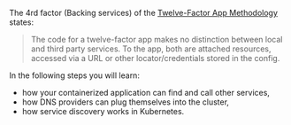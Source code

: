 The 4rd factor (Backing services) of the [Twelve-Factor App Methodology](https://en.wikipedia.org/wiki/Twelve-Factor_App_methodology) states:

> The code for a twelve-factor app makes no distinction between local and third party services. To the app, both are attached resources, accessed via a URL or other locator/credentials stored in the config.

In the following steps you will learn:

- how your containerized application can find and call other services,
- how DNS providers can plug themselves into the cluster,
- how service discovery works in Kubernetes.
